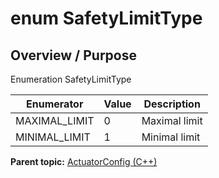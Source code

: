 # enum SafetyLimitType

## Overview / Purpose

Enumeration SafetyLimitType

|Enumerator|Value|Description|
|----------|-----|-----------|
|MAXIMAL\_LIMIT|0|Maximal limit|
|MINIMAL\_LIMIT|1|Minimal limit|

**Parent topic:** [ActuatorConfig \(C++\)](../../summary_pages/ActuatorConfig.md)

